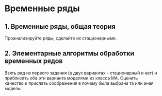 # Временные ряды
## 1. Временные ряды, общая теория
Проанализируйте ряды, сделайте их стационарными.

## 2. Элементарные алгоритмы обработки временных рядов
Взять ряд из первого задания (в двух вариантах - стационарный и нет) и приблизить оба эти варианта моделями из класса MA. Оценить качество и прислать соображения в почему была выбрана та или иная модель.